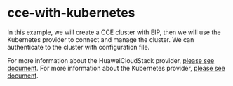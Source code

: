 # cce-with-kubernetes

In this example, we will create a CCE cluster with EIP,
then we will use the Kubernetes provider to connect and manage the cluster.
We can authenticate to the cluster with configuration file.

For more information about the HuaweiCloudStack provider,
[please see document](https://registry.terraform.io/providers/huaweicloud/hcs/latest/docs).
For more information about the Kubernetes provider,
[please see document](https://registry.terraform.io/providers/hashicorp/kubernetes/latest/docs).
